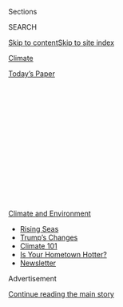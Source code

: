 <div id="app">

<div>

<div>

<div>

<div class="NYTAppHideMasthead css-1q2w90k e1suatyy0">

<div class="section css-ui9rw0 e1suatyy2">

<div class="css-eph4ug er09x8g0">

<div class="css-6n7j50">

</div>

<span class="css-1dv1kvn">Sections</span>

<div class="css-10488qs">

<span class="css-1dv1kvn">SEARCH</span>

</div>

[Skip to content](#site-content)[Skip to site
index](#site-index)

</div>

<div id="masthead-section-label" class="css-1wr3we4 eaxe0e00">

[Climate](https://www.nytimes.com/section/climate)

</div>

<div class="css-10698na e1huz5gh0">

</div>

</div>

<div id="masthead-bar-one" class="section hasLinks css-15hmgas e1csuq9d3">

<div class="css-uqyvli e1csuq9d0">

</div>

<div class="css-1uqjmks e1csuq9d1">

</div>

<div class="css-9e9ivx">

[](https://myaccount.nytimes.com/auth/login?response_type=cookie&client_id=vi)

</div>

<div class="css-1bvtpon e1csuq9d2">

[Today’s
Paper](https://www.nytimes.com/section/todayspaper)

</div>

</div>

</div>

</div>

<div data-aria-hidden="false">

<div id="site-content" data-role="main">

<div>

<div class="css-1aor85t" style="opacity:0.000000001;z-index:-1;visibility:hidden">

<div class="css-1hqnpie">

<div class="css-epjblv">

<span class="css-17xtcya">[Climate](/section/climate)</span><span class="css-x15j1o">|</span><span class="css-fwqvlz">NOAA
Officials Feared Firings After Trump’s Hurricane Claims, Inspector
General
Says</span>

</div>

<div class="css-k008qs">

<div class="css-1iwv8en">

<span class="css-18z7m18"></span>

<div>

</div>

</div>

<span class="css-1n6z4y">https://nyti.ms/2W45GNl</span>

<div class="css-1705lsu">

<div class="css-4xjgmj">

<div class="css-4skfbu" data-role="toolbar" data-aria-label="Social Media Share buttons, Save button, and Comments Panel with current comment count" data-testid="share-tools">

  - 
  - 
  - 
  - 
    
    <div class="css-6n7j50">
    
    </div>

  - 

</div>

</div>

</div>

</div>

</div>

</div>

<div id="NYT_TOP_BANNER_REGION" class="css-13pd83m">

<div>

<div id="styln-prism-menu-1591906231550" class="section interactive-content interactive-size-medium css-1edisqu">

<div class="css-17ih8de interactive-body">

<div id="scroll-container" class="css-1gj85ro">

[<span class="styln-title-wrap"><span class="css-1pje3qr">Climate
and</span><span class="css-1pje3qr">
Environment</span></span>](https://www.nytimes.com/section/climate?action=click&pgtype=Article&state=default&region=TOP_BANNER&context=storylines_menu)

  - [Rising
    Seas](https://www.nytimes.com/2020/07/30/climate/sea-level-inland-floods.html?action=click&pgtype=Article&state=default&region=TOP_BANNER&context=storylines_menu)
  - [Trump’s
    Changes](https://www.nytimes.com/interactive/2020/climate/trump-environment-rollbacks.html?action=click&pgtype=Article&state=default&region=TOP_BANNER&context=storylines_menu)
  - [Climate 101](https://www.nytimes.com/interactive/2020/04/19/climate/climate-crash-course-1.html?action=click&pgtype=Article&state=default&region=TOP_BANNER&context=storylines_menu)
  - [Is Your Hometown
    Hotter?](https://www.nytimes.com/interactive/2018/08/30/climate/how-much-hotter-is-your-hometown.html?action=click&pgtype=Article&state=default&region=TOP_BANNER&context=storylines_menu)
  - [Newsletter](https://www.nytimes.com/newsletters/climate-change?action=click&pgtype=Article&state=default&region=TOP_BANNER&context=storylines_menu)

</div>

</div>

</div>

</div>

</div>

<div id="top-wrapper" class="css-1sy8kpn">

<div id="top-slug" class="css-l9onyx">

Advertisement

</div>

[Continue reading the main
story](#after-top)

<div class="ad top-wrapper" style="text-align:center;height:100%;display:block;min-height:250px">

<div id="top" class="place-ad" data-position="top" data-size-key="top">

</div>

</div>

<div id="after-top">

</div>

</div>

<div>

<div id="sponsor-wrapper" class="css-1hyfx7x">

<div id="sponsor-slug" class="css-19vbshk">

Supported by

</div>

[Continue reading the main
story](#after-sponsor)

<div id="sponsor" class="ad sponsor-wrapper" style="text-align:center;height:100%;display:block">

</div>

<div id="after-sponsor">

</div>

</div>

<div class="css-186x18t">

</div>

<div class="css-1vkm6nb ehdk2mb0">

# NOAA Officials Feared Firings After Trump’s Hurricane Claims, Inspector General Says

</div>

The report found White House pressure led to NOAA’s rebuke of
forecasters who contradicted Mr. Trump’s inaccurate claim that Hurricane
Dorian would hit Alabama.

<div class="css-79elbk" data-testid="photoviewer-wrapper">

<div class="css-z3e15g" data-testid="photoviewer-wrapper-hidden">

</div>

<div class="css-1a48zt4 ehw59r15" data-testid="photoviewer-children">

![<span class="css-16f3y1r e13ogyst0" data-aria-hidden="true">Neil
Jacobs, the head of NOAA, at a conference in Huntsville, Ala., in
2019. </span><span class="css-cnj6d5 e1z0qqy90" itemprop="copyrightHolder"><span class="css-1ly73wi e1tej78p0">Credit...</span><span><span>Wes
Frazer for The New York
Times</span></span></span>](https://static01.nyt.com/images/2020/07/09/climate/00cli-NOAA/00cli-NOAA-articleLarge.jpg?quality=75&auto=webp&disable=upscale)

</div>

</div>

<div class="css-18e8msd">

<div class="css-pdw9fk epjyd6m0">

<div class="css-1txwxcy ey68jwv0" data-aria-hidden="true">

[![Christopher
Flavelle](https://static01.nyt.com/images/2019/06/28/climate/author-chris-flavelle/author-chris-flavelle-thumbLarge-v3.png
"Christopher Flavelle")](https://www.nytimes.com/by/christopher-flavelle)[![Lisa
Friedman](https://static01.nyt.com/images/2018/07/18/multimedia/author-lisa-friedman/author-lisa-friedman-thumbLarge.png
"Lisa Friedman")](https://www.nytimes.com/by/lisa-friedman)

</div>

<div class="css-1baulvz">

By [<span class="css-1baulvz" itemprop="name">Christopher
Flavelle</span>](https://www.nytimes.com/by/christopher-flavelle) and
[<span class="css-1baulvz last-byline" itemprop="name">Lisa
Friedman</span>](https://www.nytimes.com/by/lisa-friedman)

</div>

</div>

  - 
    
    <div class="css-ld3wwf e16638kd2">
    
    July 9,
    2020
    
    </div>

  - 
    
    <div class="css-4xjgmj">
    
    <div class="css-d8bdto" data-role="toolbar" data-aria-label="Social Media Share buttons, Save button, and Comments Panel with current comment count" data-testid="share-tools">
    
      - 
      - 
      - 
      - 
        
        <div class="css-6n7j50">
        
        </div>
    
      - 
    
    </div>
    
    </div>

</div>

</div>

<div class="section meteredContent css-1r7ky0e" name="articleBody" itemprop="articleBody">

<div class="css-1fanzo5 StoryBodyCompanionColumn">

<div class="css-53u6y8">

WASHINGTON — The head of the National Oceanic and Atmospheric
Administration felt that his job and the jobs of others would be in
jeopardy if the agency did not rebuke forecasters who contradicted
President Trump’s [inaccurate claim last
year](https://www.nytimes.com/2019/09/09/climate/hurricane-dorian-trump-tweet.html)
about the path of Hurricane Dorian, a government report found.

The inspector general’s report examined the aftermath of Mr. Trump’s
insistence that Hurricane Dorian was headed toward Alabama, which
National Weather Service forecasters in Alabama contradicted. It found a
politicized process that investigators described as having “significant
flaws” in which late-night demands from White House led to urgent
intercontinental telephone calls, text messages and emails that
culminated in a controversial NOAA statement criticizing the
forecasters.

The inspector general, Peggy E. Gustafson, placed blame largely with top
aides to Secretary of Commerce Wilbur L. Ross Jr., whose agency oversees
NOAA, and who were tasked with coordinating the Sept. 6 unsigned
statement suggesting that the president was right, and that Alabama
forecasters had acted improperly by suggesting otherwise.

She called that statement “contrary to the apolitical mission” of the
science agency and described it as “the end result of events triggered
by an external demand placed on Secretary Ross — specifically, a request
from the White House to, in Secretary Ross’s words, ‘close the gap’
between President Trump’s statement and the [NWS Birmingham
tweet](https://www.nytimes.com/2019/11/07/climate/trump-alabama-sharpie-hurricane.html).”

</div>

</div>

<div class="css-1fanzo5 StoryBodyCompanionColumn">

<div class="css-53u6y8">

She did not find “credible evidence” that top Commerce Department
officials explicitly threatened to fire Neil Jacobs, then the acting
administrator of NOAA. But Dr. Jacobs told investigators that he
“definitely felt like our jobs were on the line” if he refused to
counter his own weather
forecasters.

<div id="NYT_MAIN_CONTENT_1_REGION" class="css-9tf9ac">

<div>

<div id="styln-prism-guide-1593610178459" class="section interactive-content interactive-size-medium css-1ftcdic">

<div class="css-17ih8de interactive-body">

<div id="prism-freeform-block-37356" class="css-19mumt8" data-role="complementary" data-storyline="Climate and Environment" data-truncated="false" tabindex="0">

<div class="css-a8d9oz">

<div>

[](https://www.nytimes.com/section/climate?action=click&pgtype=Article&state=default&region=MAIN_CONTENT_1&context=storylines_keepup)

### Climate and Environment ›

#### Keep Up on the Latest Climate News

Updated July 30, 2020

Here’s what you need to know about the latest climate change news this
week:

  -   - [Floods
        in](https://www.nytimes.com/2020/07/30/climate/bangladesh-floods.html?action=click&pgtype=Article&state=default&region=MAIN_CONTENT_1&context=storylines_keepup)[Bangladesh](https://www.nytimes.com/2020/07/30/climate/bangladesh-floods.html?action=click&pgtype=Article&state=default&region=MAIN_CONTENT_1&context=storylines_keepup)
        are punishing the people least responsible for climate change.
      - As climate change raises sea levels, [storm surges and high
        tides](https://www.nytimes.com/2020/07/30/climate/sea-level-inland-floods.html?action=click&pgtype=Article&state=default&region=MAIN_CONTENT_1&context=storylines_keepup)
        are likely to push farther inland.
      - The E.P.A. inspector general plans to investigate whether a
        rollback of fuel efficiency standards [violated government
        rules](https://www.nytimes.com/2020/07/27/climate/trump-fuel-efficiency-rule.html?action=click&pgtype=Article&state=default&region=MAIN_CONTENT_1&context=storylines_keepup).

<div id="styln-survey-component-37356" class="styln-survey-component">

</div>

</div>

</div>

</div>

</div>

</div>

</div>

</div>

“At a minimum, miscommunication or a lack of clarity surrounded the key
issues of whether anyone’s job was at risk,” the report found.

On Sept. 1, Mr. Trump wrote on Twitter that Dorian, which was then
approaching the East Coast of the United States, would hit states,
including Alabama, “[harder than
anticipated](https://twitter.com/realDonaldTrump/status/1168174613827899393).”
Forecasters in the Birmingham, Ala., office of the National Weather
Service then contradicted him by assuring the public they were safe.
“Alabama will NOT see any impacts from Dorian,” they wrote.

On Sept. 4 Mr. Trump appeared in the Oval Office [with an altered
map](https://www.nytimes.com/2019/09/04/us/politics/trump-hurricane-alabama-sharpie.html)
of Hurricane Dorian’s path, increasing scrutiny of the president’s
insistence that Alabama was in danger and lending the moniker
“Sharpiegate” to the episode.

The pressure on Dr. Jacobs and his staff originated with Mr. Trump’s
acting chief of staff, Mick Mulvaney, who emailed Secretary Ross while
in Greece on agency travel the morning of Sept. 5 asking him to look
into the discrepancy. Mr. Mulvaney then followed up with an email.

</div>

</div>

<div class="css-1fanzo5 StoryBodyCompanionColumn">

<div class="css-53u6y8">

Mr. Trump, Mr. Mulvaney said, “wants either a correction or an
explanation or both” for the forecasters’ statement, according to the
report.

On Sept. 6 NOAA issued an [unsigned
statement](https://www.nytimes.com/2019/09/06/us/politics/trump-alabama-dorian.html)
calling the Birmingham office’s Twitter posting “inconsistent with
probabilities from the best forecast products available at the time.”

In a report last month, NOAA concluded that the statement from Dr.
Jacobs’s office [violated the agency’s code of
conduct](https://www.nytimes.com/2020/06/15/climate/noaa-sharpiegate-ethics-violation.html).
That report did not address the actions of Secretary Ross or other
officials at the Commerce Department.

<div class="css-1q1hscp">

<div class="css-1xk4eoy">

<div id="CLIM">

</div>

</div>

</div>

In a series of text message exchanges from Sept. 6 that were included in
the report, Michael Walsh, the chief of staff at the Commerce
Department, suggested a way to portray the president’s statements about
Alabama in a more favorable light.

An earlier forecast, which was out of date by the time of Mr. Trump’s
post on Twitter, had shown a small chance that Alabama would experience
moderate winds from Dorian. “I wonder whether we build a narrative that
validates the early Alabama forecast,” Mr. Walsh wrote to Dr. Jacobs and
Julie Roberts, then a senior political staffer at NOAA.

Mr. Walsh proposed that Dr. Jacobs issue a statement, in which Dr.
Jacobs would say that he had told Mr. Trump during a briefing on the
previous Sunday that “there was a strong possibility that the hurricane
would punch through Florida and hit the panhandle including Alabama,” in
Mr. Walsh’s proposed language.

</div>

</div>

<div class="css-1fanzo5 StoryBodyCompanionColumn">

<div class="css-53u6y8">

Ms. Roberts responded to Mr. Walsh: “We did not tell him Alabama was in
play on Sunday.”

In a response included in the report, Mr. Walsh called the report’s
conclusions “completely unsupported by any of the evidence.”

“The Inspector General instead selectively quotes from interviews, takes
facts out of context, portrays events as related to one another without
any evidence establishing a connection, and ignores basic governance
structures at the Department of Commerce,” Mr. Walsh wrote.

In a separate response, Sean B. Brebbia, the department’s acting deputy
general counsel for the Office of Special Projects, said the report’s
lack of formal recommendations “shows that there were no major flaws in
the Department’s handling of this situation."

“The Department views this matter as closed,” Mr. Brebbia concluded.

</div>

</div>

</div>

<div>

</div>

<div>

</div>

<div>

</div>

<div>

<div id="bottom-wrapper" class="css-1ede5it">

<div id="bottom-slug" class="css-l9onyx">

Advertisement

</div>

[Continue reading the main
story](#after-bottom)

<div id="bottom" class="ad bottom-wrapper" style="text-align:center;height:100%;display:block;min-height:90px">

</div>

<div id="after-bottom">

</div>

</div>

</div>

</div>

</div>

## Site Index

<div>

</div>

## Site Information Navigation

  - [© <span>2020</span> <span>The New York Times
    Company</span>](https://help.nytimes.com/hc/en-us/articles/115014792127-Copyright-notice)

<!-- end list -->

  - [NYTCo](https://www.nytco.com/)
  - [Contact
    Us](https://help.nytimes.com/hc/en-us/articles/115015385887-Contact-Us)
  - [Work with us](https://www.nytco.com/careers/)
  - [Advertise](https://nytmediakit.com/)
  - [T Brand Studio](http://www.tbrandstudio.com/)
  - [Your Ad
    Choices](https://www.nytimes.com/privacy/cookie-policy#how-do-i-manage-trackers)
  - [Privacy](https://www.nytimes.com/privacy)
  - [Terms of
    Service](https://help.nytimes.com/hc/en-us/articles/115014893428-Terms-of-service)
  - [Terms of
    Sale](https://help.nytimes.com/hc/en-us/articles/115014893968-Terms-of-sale)
  - [Site
    Map](https://spiderbites.nytimes.com)
  - [Help](https://help.nytimes.com/hc/en-us)
  - [Subscriptions](https://www.nytimes.com/subscription?campaignId=37WXW)

</div>

</div>

</div>

</div>
